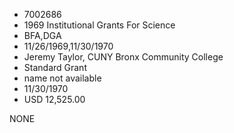 * 7002686
* 1969 Institutional Grants For Science
* BFA,DGA
* 11/26/1969,11/30/1970
* Jeremy Taylor, CUNY Bronx Community College
* Standard Grant
*   name not available
* 11/30/1970
* USD 12,525.00

NONE